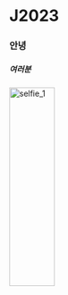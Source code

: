 # J2023
### 안녕
##### 여러분
<img src="../images/selfie_1.jpg" width="40%" height="30%" title="500px" alt="selfie_1"></img>
